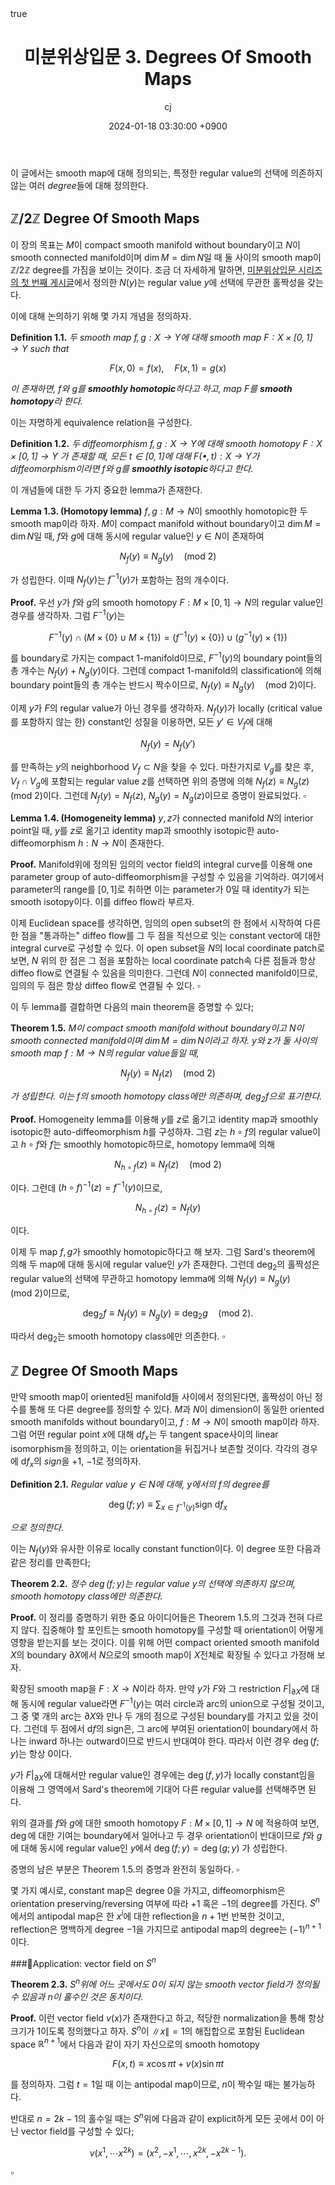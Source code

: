 ﻿---
title: 미분위상입문 3. Degrees Of Smooth Maps
author: cj
date: 2024-01-18 03:30:00 +0900
categories: [mathematics]
tags: 
pin: true
math: true
mermaid: false
---
이 글에서는 smooth map에 대해 정의되는, 특정한 regular value의 선택에 의존하지 않는 여러 *degree*들에 대해 정의한다.
## $\mathbb{Z}/2\mathbb{Z}$ Degree Of Smooth Maps

이 장의 목표는 $M$이 compact smooth manifold without boundary이고 $N$이 smooth connected manifold이며 $\dim M=\dim N$일 때 둘 사이의 smooth map이 $\mathbb{Z}/2\mathbb{Z}$ degree를 가짐을 보이는 것이다. 조금 더 자세하게 말하면, [미분위상입문 시리즈의 첫 번째 게시글](https://starshard04.github.io/posts/DT1/)에서 정의한 $N(y)$는 regular value $y$에 선택에 무관한 홀짝성을 갖는다.

이에 대해 논의하기 위해 몇 가지 개념을 정의하자.

**Definition 1.1.** *두 smooth map $f,g:X\rightarrow Y$에 대해 smooth map $F:X\times [0,1]\rightarrow Y$ such that*

$$
F(x,0)=f(x),\quad F(x,1)=g(x)
$$

*이 존재하면, $f$와 $g$를 **smoothly homotopic**하다고 하고, map $F$를 **smooth homotopy**라 한다.*

이는 자명하게 equivalence relation을 구성한다.

**Definition 1.2.** *두 diffeomorphism $f,g:X\rightarrow Y$에 대해 smooth homotopy $F:X\times[0,1]\rightarrow Y$ 가 존재할 때, 모든 $t\in[0,1]$에 대해 $F(\bullet,t):X\rightarrow Y$가 diffeomorphism이라면 $f$와 $g$를 **smoothly isotopic**하다고 한다.*

이 개념들에 대한 두 가지 중요한 lemma가 존재한다.

**Lemma 1.3. (Homotopy lemma)** $f,g:M\rightarrow N$이 smoothly homotopic한 두 smooth map이라 하자. $M$이 compact manifold without boundary이고 $\dim M=\dim N$일 때, $f$와 $g$에 대해 동시에 regular value인 $y\in N$이 존재하여

$$
N_f(y)\equiv N_g(y)\quad (\mathrm{mod}\ 2)
$$

가 성립한다. 이때 $N_f(y)$는 $f^{-1}(y)$가 포함하는 점의 개수이다.

**Proof.** 우선 $y$가 $f$와 $g$의 smooth homotopy $F:M\times[0,1]\rightarrow N$의 regular value인 경우를 생각하자. 그럼 $F^{-1}(y)$는 

$$
F^{-1}(y)\cap \left(M\times\{0\}\cup M\times\{1\}\right)=(f^{-1}(y)\times\{0\})\cup (g^{-1}(y)\times\{1\})
$$

를 boundary로 가지는 compact 1-manifold이므로, $F^{-1}(y)$의 boundary point들의 총 개수는 $N_f(y)+N_g(y)$이다. 그런데 compact 1-manifold의 classification에 의해 boundary point들의 총 개수는 반드시 짝수이므로, $N_f(y)\equiv N_g(y)\quad (\mathrm{mod}\ 2)$이다.

이제 $y$가 $F$의 regular value가 아닌 경우를 생각하자. $N_f(y)$가 locally (critical value를 포함하지 않는 한) constant인 성질을 이용하면, 모든 $y'\in V_f$에 대해

$$
N_f(y)=N_f(y')
$$

를 만족하는 $y$의 neighborhood $V_f\subset N$을 찾을 수 있다. 마찬가지로 $V_g$를 찾은 후, $V_f\cap V_g$에 포함되는 regular value $z$를 선택하면 위의 증명에 의해 $N_f(z)\equiv N_g(z)\quad (\mathrm{mod}\ 2)$이다. 그런데 $N_f(y)=N_f(z),\ N_g(y)=N_g(z)$이므로 증명이 완료되었다. $\square$

**Lemma 1.4. (Homogeneity lemma)** $y,z$가 connected manifold $N$의 interior point일 때, $y$를 $z$로 옮기고 identity map과 smoothly isotopic한 auto-diffeomorphism $h:N\rightarrow N$이 존재한다.

**Proof.** Manifold위에 정의된 임의의 vector field의 integral curve를 이용해 one parameter group of auto-diffeomorphism을 구성할 수 있음을 기억하라. 여기에서 parameter의 range를 $[0,1]$로 취하면 이는 parameter가 $0$일 때 identity가 되는 smooth isotopy이다. 이를 diffeo flow라 부르자.

이제 Euclidean space를 생각하면, 임의의 open subset의 한 점에서 시작하여 다른 한 점을 "통과하는" diffeo flow를 그 두 점을 직선으로 잇는 constant vector에 대한 integral curve로 구성할 수 있다. 이 open subset을 $N$의 local coordinate patch로 보면, $N$ 위의 한 점은 그 점을 포함하는 local coordinate patch속 다른 점들과 항상 diffeo flow로 연결될 수 있음을 의미한다. 그런데 $N$이 connected manifold이므로, 임의의 두 점은 항상 diffeo flow로 연결될 수 있다. $\square$

이 두 lemma를 결합하면 다음의 main theorem을 증명할 수 있다;

**Theorem 1.5.** *$M$이 compact smooth manifold without boundary이고 $N$이 smooth connected manifold이며 $\dim M=\dim N$이라고 하자. $y$와 $z$가 둘 사이의 smooth map $f:M\rightarrow N$의 regular value들일 때,*

$$
N_f(y)\equiv N_f(z)\quad(\mathrm{mod}\ 2)
$$

*가 성립한다. 이는 $f$의 smooth homotopy class에만 의존하며, $\deg_2 f$으로 표기한다.*

**Proof.** Homogeneity lemma를 이용해 $y$를 $z$로 옮기고 identity map과 smoothly isotopic한 auto-diffeomorphism $h$를 구성하자. 그럼 $z$는 $h\circ f$의 regular value이고 $h\circ f$와 $f$는 smoothly homotopic하므로, homotopy lemma에 의해

$$
N_{h\circ f}(z)\equiv N_f(z)\quad(\mathrm{mod}\ 2)
$$

이다. 그런데 $(h\circ f)^{-1}(z)=f^{-1}(y)$이므로,

$$
N_{h\circ f}(z)=N_f(y)
$$

이다. 

이제 두 map $f,g$가 smoothly homotopic하다고 해 보자. 그럼 Sard's theorem에 의해 두 map에 대해 동시에 regular value인 $y$가 존재한다. 그런데 $\deg_2$의 홀짝성은 regular value의 선택에 무관하고 homotopy lemma에 의해 $N_f(y)\equiv N_g(y)\quad (\mathrm{mod}\ 2)$이므로,

$$
\deg_2 f\equiv N_f(y)\equiv N_g(y)\equiv \deg_2 g\quad (\mathrm{mod}\ 2).
$$

따라서 $\deg_2$는 smooth homotopy class에만 의존한다. $\square$
## $\mathbb{Z}$ Degree Of Smooth Maps

만약 smooth map이 oriented된 manifold들 사이에서 정의된다면, 홀짝성이 아닌 정수를 통해 또 다른 degree를 정의할 수 있다. $M$과 $N$이 dimension이 동일한 oriented smooth manifolds without boundary이고, $f:M\rightarrow N$이 smooth map이라 하자. 그럼 어떤 regular point $x$에 대해 $\mathsf{d}f_x$는 두 tangent space사이의 linear isomorphism을 정의하고, 이는 orientation을 뒤집거나 보존할 것이다. 각각의 경우에 $\mathsf{d}f_x$의 *sign*을 $+1$, $-1$로 정의하자. 

**Definition 2.1.** *Regular value $y\in N$에 대해, $y$에서의 $f$의 degree를*

$$
\deg (f;y)\equiv\sum_{x\in f^{-1}(y)}\mathrm{sign}\ \mathsf{d}f_x
$$

*으로 정의한다.*

이는 $N_f(y)$와 유사한 이유로 locally constant function이다. 이 degree 또한 다음과 같은 정리를 만족한다;

**Theorem 2.2.** *정수 $\deg (f;y)$는 regular value $y$의 선택에 의존하지 않으며, smooth homotopy class에만 의존한다.*

**Proof.** 이 정리를 증명하기 위한 중요 아이디어들은 Theorem 1.5.의 그것과 전혀 다르지 않다. 집중해야 할 포인트는 smooth homotopy를 구성할 때 orientation이 어떻게 영향을 받는지를 보는 것이다. 이를 위해 어떤 compact oriented smooth manifold $X$의 boundary $\partial X$에서 $N$으로의 smooth map이 $X$전체로 확장될 수 있다고 가정해 보자.

확장된 smooth map을 $F:X\rightarrow N$이라 하자. 만약 $y$가 $F$와 그 restriction $F\vert_{\partial X}$에 대해 동시에 regular value라면 $F^{-1}(y)$는 여러 circle과 arc의 union으로 구성될 것이고, 그 중 몇 개의 arc는 $\partial X$와 만나 두 개의 점으로 구성된 boundary를 가지고 있을 것이다. 그런데 두 점에서 $\mathsf{d}f$의 sign은, 그 arc에 부여된 orientation이 boundary에서 하나는 inward 하나는 outward이므로 반드시 반대여야 한다. 따라서 이런 경우 $\deg(f;y)$는 항상 $0$이다.

$y$가 $F\vert_{\partial X}$에 대해서만 regular value인 경우에는 $\deg(f,y)$가 locally constant임을 이용해 그 영역에서 Sard's theorem에 기대어 다른 regular value를 선택해주면 된다.

위의 결과를 $f$와 $g$에 대한 smooth homotopy $F: M\times [0,1]\rightarrow N$ 에 적용하여 보면, $\deg$에 대한 기여는 boundary에서 일어나고 두 경우 orientation이 반대이므로 $f$와 $g$에 대해 동시에 regular value인 $y$에서 $\deg(f;y)=\deg(g;y)$ 가 성립한다.

증명의 남은 부분은 Theorem 1.5.의 증명과 완전히 동일하다. $\square$

몇 가지 예시로, constant map은 degree $0$을 가지고, diffeomorphism은 orientation preserving/reversing 여부에 따라 $+1$ 혹은 $-1$의 degree를 가진다. $S^n$에서의 antipodal map은 한 $x^i$에 대한 reflection을 $n+1$번 반복한 것이고, reflection은 명백하게 degree $-1$을 가지므로 antipodal map의 degree는 $(-1)^{n+1}$이다.

###Application: vector field on $S^n$

**Theorem 2.3.** *$S^n$위에 어느 곳에서도 $0$이 되지 않는 smooth vector field가 정의될 수 있음과 $n$이 홀수인 것은 동치이다.*

**Proof.** 이런 vector field $v(x)$가 존재한다고 하고, 적당한 normalization을 통해 항상 크기가 $1$이도록 정의했다고 하자. $S^n$이 $\lVert x\rVert=1$의 해집합으로 포함된 Euclidean space $\mathbb{R}^{n+1}$에서 다음과 같이 자기 자신으로의 smooth homotopy 

$$
F(x,t)\equiv x\cos\pi t+v(x)\sin\pi t
$$

를 정의하자. 그럼 $t=1$일 때 이는 antipodal map이므로, $n$이 짝수일 때는 불가능하다.

반대로 $n=2k-1$의 홀수일 때는 $S^n$위에 다음과 같이 explicit하게 모든 곳에서 $0$이 아닌 vector field를 구성할 수 있다;

$$
v(x^1,\cdots x^{2k})=(x^2,-x^1,\cdots,x^{2k},-x^{2k-1}).
$$

$\square$


